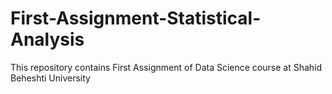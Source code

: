 # First-Assignment-Statistical-Analysis
This repository contains First Assignment of Data Science course at Shahid Beheshti University
